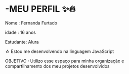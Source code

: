 # -MEU PERFIL ✨️🔥
Nome : Fernanda Furtado

idade : 16 anos 

Estudante: Alura 

☆ Estou me desenvolvendo na linguagem JavaScript

OBJETIVO : Utilizo esse espaço para minha organização e compartilhamento dos meu projetos desenvolvidos
